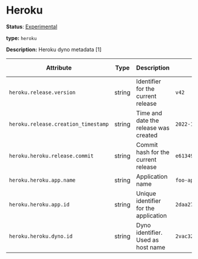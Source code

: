 # Heroku

**Status**: [Experimental](../../document-status.md)

**type:** `heroku`

**Description:** Heroku dyno metadata [1]

<!-- semconv heroku -->
| Attribute  | Type | Description  | Examples  | Requirement Level |
|---|---|---|---|---|
| `heroku.release.version` | string | Identifier for the current release | `v42` | Recommended |
| `heroku.release.creation_timestamp` | string | Time and date the release was created | `2022-10-23T18:00:42Z` | Recommended |
| `heroku.heroku.release.commit` | string | Commit hash for the current release | `e6134959463efd8966b20e75b913cafe3f5ec` | Recommended |
| `heroku.heroku.app.name` | string | Application name | `foo-app` | Recommended |
| `heroku.heroku.app.id` | string | Unique identifier for the application | `2daa2797-e42b-4624-9322-ec3f968df4da` | Recommended |
| `heroku.heroku.dyno.id` | string | Dyno identifier. Used as host name | `2vac3221-f56c-1897-4453-ba4d8638c1ac` | Recommended |
<!-- endsemconv -->